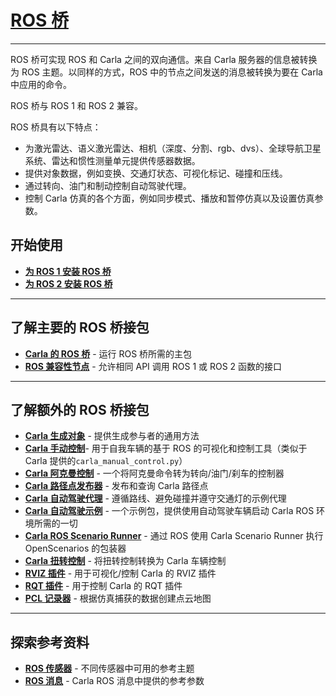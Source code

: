 # [ROS 桥](https://carla.readthedocs.io/projects/ros-bridge/en/latest/)

---

ROS 桥可实现 ROS 和 Carla 之间的双向通信。来自 Carla 服务器的信息被转换为 ROS 主题。以同样的方式，ROS 中的节点之间发送的消息被转换为要在 Carla 中应用的命令。

ROS 桥与 ROS 1 和 ROS 2 兼容。

ROS 桥具有以下特点：

- 为激光雷达、语义激光雷达、相机（深度、分割、rgb、dvs）、全球导航卫星系统、雷达和惯性测量单元提供传感器数据。
- 提供对象数据，例如变换、交通灯状态、可视化标记、碰撞和压线。
- 通过转向、油门和制动控制自动驾驶代理。
- 控制 Carla 仿真的各个方面，例如同步模式、播放和暂停仿真以及设置仿真参数。

## 开始使用

- [__为 ROS 1 安装 ROS 桥__](ros_installation_ros1.md)
- [__为 ROS 2 安装 ROS 桥__](ros_installation_ros2.md)

---

## 了解主要的 ROS 桥接包

- [__Carla 的 ROS 桥__](run_ros.md) - 运行 ROS 桥所需的主包
- [__ROS 兼容性节点__](ros_compatibility.md) - 允许相同 API 调用 ROS 1 或 ROS 2 函数的接口

---

## 了解额外的 ROS 桥接包

- [__Carla 生成对象__](carla_spawn_objects.md) - 提供生成参与者的通用方法
- [__Carla 手动控制__](carla_manual_control.md)- 用于自我车辆的基于 ROS 的可视化和控制工具（类似于 Carla 提供的`carla_manual_control.py`）
- [__Carla 阿克曼控制__](carla_ackermann_control.md) - 一个将阿克曼命令转为转向/油门/刹车的控制器
- [__Carla 路径点发布器__](carla_waypoint.md) - 发布和查询 Carla 路径点
- [__Carla 自动驾驶代理__](carla_ad_agent.md) - 遵循路线、避免碰撞并遵守交通灯的示例代理
- [__Carla 自动驾驶示例__](carla_ad_demo.md) - 一个示例包，提供使用自动驾驶车辆启动 Carla ROS 环境所需的一切
- [__Carla ROS Scenario Runner__](carla_ros_scenario_runner.md) - 通过 ROS 使用 Carla Scenario Runner 执行 OpenScenarios 的包装器
- [__Carla 扭转控制__](carla_twist_to_control.md) - 将扭转控制转换为 Carla 车辆控制
- [__RVIZ 插件__](rviz_plugin.md) - 用于可视化/控制 Carla 的 RVIZ 插件
- [__RQT 插件__](rqt_plugin.md) - 用于控制 Carla 的 RQT 插件
- [__PCL 记录器__](pcl_recorder.md) - 根据仿真捕获的数据创建点云地图

---

## 探索参考资料

- [__ROS 传感器__](ros_sensors.md) - 不同传感器中可用的参考主题
- [__ROS 消息__](ros_msgs.md) - Carla ROS 消息中提供的参考参数

